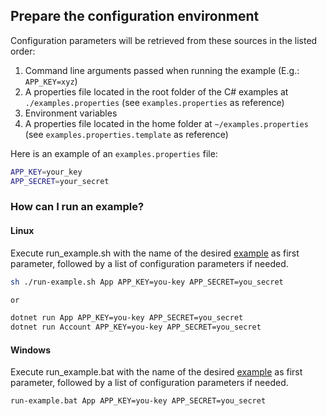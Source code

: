 ﻿## Prepare the configuration environment

Configuration parameters will be retrieved from these sources in the listed order:

1. Command line arguments passed when running the example (E.g.: `APP_KEY=xyz`)
2. A properties file located in the root folder of the C# examples at `./examples.properties` (see `examples.properties` as reference)
3. Environment variables
4. A properties file located in the home folder at `~/examples.properties` (see `examples.properties.template` as reference)

Here is an example of an `examples.properties` file:

```bash
APP_KEY=your_key
APP_SECRET=your_secret
```

### How can I run an example?

#### Linux

Execute run_example.sh with the name of the desired [example](Potato.Ar.Example) as first parameter, followed by a list of configuration parameters if needed.

```bash
sh ./run-example.sh App APP_KEY=you-key APP_SECRET=you_secret

or

dotnet run App APP_KEY=you-key APP_SECRET=you_secret
dotnet run Account APP_KEY=you-key APP_SECRET=you_secret
```

#### Windows

Execute run_example.bat with the name of the desired [example](Potato.Ar.Example) as first parameter, followed by a list of configuration parameters if needed.

```bash
run-example.bat App APP_KEY=you-key APP_SECRET=you_secret
```
